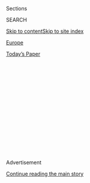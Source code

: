 <div id="app">

<div>

<div>

<div>

<div class="NYTAppHideMasthead css-1q2w90k e1suatyy0">

<div class="section css-ui9rw0 e1suatyy2">

<div class="css-eph4ug er09x8g0">

<div class="css-6n7j50">

</div>

<span class="css-1dv1kvn">Sections</span>

<div class="css-10488qs">

<span class="css-1dv1kvn">SEARCH</span>

</div>

[Skip to content](#site-content)[Skip to site
index](#site-index)

</div>

<div id="masthead-section-label" class="css-1wr3we4 eaxe0e00">

[Europe](https://www.nytimes.com/section/world/europe)

</div>

<div class="css-10698na e1huz5gh0">

</div>

</div>

<div id="masthead-bar-one" class="section hasLinks css-15hmgas e1csuq9d3">

<div class="css-uqyvli e1csuq9d0">

</div>

<div class="css-1uqjmks e1csuq9d1">

</div>

<div class="css-9e9ivx">

[](https://myaccount.nytimes.com/auth/login?response_type=cookie&client_id=vi)

</div>

<div class="css-1bvtpon e1csuq9d2">

[Today’s
Paper](https://www.nytimes.com/section/todayspaper)

</div>

</div>

</div>

</div>

<div data-aria-hidden="false">

<div id="site-content" data-role="main">

<div>

<div class="css-1aor85t" style="opacity:0.000000001;z-index:-1;visibility:hidden">

<div class="css-1hqnpie">

<div class="css-epjblv">

<span class="css-17xtcya">[Europe](/section/world/europe)</span><span class="css-x15j1o">|</span><span class="css-fwqvlz">50
Years Later, Troubles Still Cast ‘Huge Shadow’ Over Northern
Ireland</span>

</div>

<div class="css-k008qs">

<div class="css-1iwv8en">

<span class="css-18z7m18"></span>

<div>

</div>

</div>

<span class="css-1n6z4y">https://nyti.ms/2Cskw88</span>

<div class="css-1705lsu">

<div class="css-4xjgmj">

<div class="css-4skfbu" data-role="toolbar" data-aria-label="Social Media Share buttons, Save button, and Comments Panel with current comment count" data-testid="share-tools">

  - 
  - 
  - 
  - 
    
    <div class="css-6n7j50">
    
    </div>

  - 
  - 

</div>

</div>

</div>

</div>

</div>

</div>

<div id="NYT_TOP_BANNER_REGION" class="css-13pd83m">

</div>

<div id="top-wrapper" class="css-1sy8kpn">

<div id="top-slug" class="css-l9onyx">

Advertisement

</div>

[Continue reading the main
story](#after-top)

<div class="ad top-wrapper" style="text-align:center;height:100%;display:block;min-height:250px">

<div id="top" class="place-ad" data-position="top" data-size-key="top">

</div>

</div>

<div id="after-top">

</div>

</div>

<div id="sponsor-wrapper" class="css-1hyfx7x">

<div id="sponsor-slug" class="css-19vbshk">

Supported by

</div>

[Continue reading the main
story](#after-sponsor)

<div id="sponsor" class="ad sponsor-wrapper" style="text-align:center;height:100%;display:block">

</div>

<div id="after-sponsor">

</div>

</div>

<div class="css-1vkm6nb ehdk2mb0">

# 50 Years Later, Troubles Still Cast ‘Huge Shadow’ Over Northern Ireland

</div>

<div class="css-xt80pu e12qa4dv0">

<div class="css-18e8msd">

<div class="css-vp77d3 epjyd6m0">

<div class="css-1baulvz">

By [<span class="css-1baulvz last-byline" itemprop="name">Alan
Cowell</span>](https://www.nytimes.com/by/alan-cowell)

</div>

</div>

  - Oct. 4,
    2018

  - 
    
    <div class="css-4xjgmj">
    
    <div class="css-d8bdto" data-role="toolbar" data-aria-label="Social Media Share buttons, Save button, and Comments Panel with current comment count" data-testid="share-tools">
    
      - 
      - 
      - 
      - 
        
        <div class="css-6n7j50">
        
        </div>
    
      - 
      - 
    
    </div>
    
    </div>

</div>

</div>

<div class="section meteredContent css-1r7ky0e" name="articleBody" itemprop="articleBody">

<div class="css-79elbk" data-testid="photoviewer-wrapper">

<div class="css-z3e15g" data-testid="photoviewer-wrapper-hidden">

</div>

<div class="css-1a48zt4 ehw59r15" data-testid="photoviewer-children">

![<span class="css-16f3y1r e13ogyst0" data-aria-hidden="true">British
soldiers charging Catholic youths in Londonderry, Northern Ireland, in
1971.</span><span class="css-cnj6d5 e1z0qqy90" itemprop="copyrightHolder"><span class="css-1ly73wi e1tej78p0">Credit...</span><span>Don
McCullin/Contact Press
Images</span></span>](https://static01.nyt.com/images/2018/10/05/world/05nireland-1-print/merlin_144751068_6518dcf1-6a6b-4424-b7cd-12353a6718c3-articleLarge.jpg?quality=75&auto=webp&disable=upscale)

</div>

</div>

<div class="css-1fanzo5 StoryBodyCompanionColumn">

<div class="css-53u6y8">

LONDON — It had been billed as a civil rights march to redress
long-festering hurts, one among many that freckled Europe in the heady
days a half-century ago when the streets from Paris to
[Prague](https://www.nytimes.com/2018/08/20/world/europe/prague-spring-communism.html)
became arenas of revolt.

But that particular protest in Northern Ireland on Oct. 5, 1968,
signaled the beginning of something that endured for three decades,
seeding an insurgency that became known with weary understatement as the
Troubles.

From then until a settlement known as [the Good Friday
Agreement](https://www.nytimes.com/1998/04/11/world/irish-accord-overview-irish-talks-produce-accord-stop-decades-bloodshed-with.html)
was signed in 1998, some 3,600 people died in conflict that had all the
appearances of civil war, with roadblocks and bomb blasts, sniper fire
and the suspension of civil rights.

The British authorities deployed the army against their own citizens in
a province that had been carved out as a Protestant enclave at the
partition of Ireland in 1921. Protest drawing on centuries of
disaffection turned to armed revolt spearheaded by the underground Irish
Republican Army and its political wing, Sinn Fein, which cast themselves
as the most radical champions of an aggrieved Roman Catholic minority.

</div>

</div>

<div class="css-1fanzo5 StoryBodyCompanionColumn">

<div class="css-53u6y8">

At the same time, loyalist paramilitary groups challenged the I.R.A.,
supposedly to protect a Protestant majority, fearful that any dilution
of the bond with Britain might destroy its power and identity. Their
activities injected one more element of violence into a war of many
dimensions.

</div>

</div>

<div class="css-79elbk" data-testid="photoviewer-wrapper">

<div class="css-z3e15g" data-testid="photoviewer-wrapper-hidden">

</div>

<div class="css-1a48zt4 ehw59r15" data-testid="photoviewer-children">

<div class="css-1xdhyk6 erfvjey0">

<span class="css-1ly73wi e1tej78p0">Image</span>

<div class="css-zjzyr8">

<div data-testid="lazyimage-container" style="height:284.84444444444443px">

</div>

</div>

</div>

<span class="css-16f3y1r e13ogyst0" data-aria-hidden="true">The scene of
an I.R.A. bombing in Belfast in
1972.</span><span class="css-cnj6d5 e1z0qqy90" itemprop="copyrightHolder"><span class="css-1ly73wi e1tej78p0">Credit...</span><span>Abbas/Magnum
Photos</span></span>

</div>

</div>

<div class="css-79elbk" data-testid="photoviewer-wrapper">

<div class="css-z3e15g" data-testid="photoviewer-wrapper-hidden">

</div>

<div class="css-1a48zt4 ehw59r15" data-testid="photoviewer-children">

<div class="css-1xdhyk6 erfvjey0">

<span class="css-1ly73wi e1tej78p0">Image</span>

<div class="css-zjzyr8">

<div data-testid="lazyimage-container" style="height:261.64444444444445px">

</div>

</div>

</div>

<span class="css-16f3y1r e13ogyst0" data-aria-hidden="true">Street
fighting in Londonderry in
1971.</span><span class="css-cnj6d5 e1z0qqy90" itemprop="copyrightHolder"><span class="css-1ly73wi e1tej78p0">Credit...</span><span>Bruno
Barbey/Magnum
Photos</span></span>

</div>

</div>

<div class="css-79elbk" data-testid="photoviewer-wrapper">

<div class="css-z3e15g" data-testid="photoviewer-wrapper-hidden">

</div>

<div class="css-1a48zt4 ehw59r15" data-testid="photoviewer-children">

<div class="css-1xdhyk6 erfvjey0">

<span class="css-1ly73wi e1tej78p0">Image</span>

<div class="css-zjzyr8">

<div data-testid="lazyimage-container" style="height:259.06666666666666px">

</div>

</div>

</div>

<span class="css-16f3y1r e13ogyst0" data-aria-hidden="true">Masked
escorts firing a final salute to Patsy O’Hara, who died in prison in
1981 after 61 days on hunger
strike.</span><span class="css-cnj6d5 e1z0qqy90" itemprop="copyrightHolder"><span class="css-1ly73wi e1tej78p0">Credit...</span><span>Gilles
Peress/Magnum Photos</span></span>

</div>

</div>

<div class="css-1fanzo5 StoryBodyCompanionColumn">

<div class="css-53u6y8">

The conflict was not confined to the six counties that make up Northern
Ireland. The I.R.A. drew significant support from groups as disparate as
Irish-Americans in the United States and the Libyan dictator Muammar
el-Qaddafi, who supplied significant amounts of arms and powerful
explosives.

</div>

</div>

<div class="css-1fanzo5 StoryBodyCompanionColumn">

<div class="css-53u6y8">

The bombings spread to the rest of Britain, targeting senior figures
including Prime Minister Margaret Thatcher. Mortars were fired at 10
Downing Street, the prime minister’s official residence and office, and
at Heathrow Airport outside London. British troops hunted down I.R.A.
members as far afield as Gibraltar.

Even today, 20 years after the Good Friday Agreement brought a form of
peace, low-level violence persists. Quasi-tribal [divisions are
preserved in huge
murals](https://www.nytimes.com/2000/08/12/world/belfast-journal-murals-of-troubles-draw-passions-and-tourists.html)
on the gable ends of rowhouses, depicting each side’s heroes. A shared
executive authority, set up as part of the 1998 accord, [has been
suspended](https://www.nytimes.com/2017/11/20/world/europe/northern-ireland-stormont-adams.html)
since January 2017, because of intractable disputes between the main
players — largely Protestant unionists seeking continued ties to Britain
and mainly Catholic nationalists pressing for a united Ireland free of
British control.

The Good Friday pact “cooled things down a bit,” said Paul Bew, a
leading historian and emeritus professor at Queen’s University in
Belfast. “But if you are talking about a shared view of history, in
therapy terms it’s like an agreement between a husband and wife who
still can’t stand each other but have to find a way to live
together.”

</div>

</div>

<div class="css-79elbk" data-testid="photoviewer-wrapper">

<div class="css-z3e15g" data-testid="photoviewer-wrapper-hidden">

</div>

<div class="css-1a48zt4 ehw59r15" data-testid="photoviewer-children">

<div class="css-1xdhyk6 erfvjey0">

<span class="css-1ly73wi e1tej78p0">Image</span>

<div class="css-zjzyr8">

<div data-testid="lazyimage-container" style="height:256.4888888888889px">

</div>

</div>

</div>

<span class="css-16f3y1r e13ogyst0" data-aria-hidden="true">Irish youths
confronting British soldiers in Londonderry in
1971.</span><span class="css-cnj6d5 e1z0qqy90" itemprop="copyrightHolder"><span class="css-1ly73wi e1tej78p0">Credit...</span><span>Gilles
Peress/Magnum
Photos</span></span>

</div>

</div>

<div class="css-79elbk" data-testid="photoviewer-wrapper">

<div class="css-z3e15g" data-testid="photoviewer-wrapper-hidden">

</div>

<div class="css-1a48zt4 ehw59r15" data-testid="photoviewer-children">

<div class="css-1xdhyk6 erfvjey0">

<span class="css-1ly73wi e1tej78p0">Image</span>

<div class="css-zjzyr8">

<div data-testid="lazyimage-container" style="height:254.55555555555554px">

</div>

</div>

</div>

<span class="css-16f3y1r e13ogyst0" data-aria-hidden="true">A British
soldier in Londonderry in
1969.</span><span class="css-cnj6d5 e1z0qqy90" itemprop="copyrightHolder"><span class="css-1ly73wi e1tej78p0">Credit...</span><span>Gilles
Caron/Fondation Gilles Caron</span></span>

</div>

</div>

<div class="css-79elbk" data-testid="photoviewer-wrapper">

<div class="css-z3e15g" data-testid="photoviewer-wrapper-hidden">

</div>

<div class="css-1a48zt4 ehw59r15" data-testid="photoviewer-children">

<div class="css-1xdhyk6 erfvjey0">

<span class="css-1ly73wi e1tej78p0">Image</span>

<div class="css-zjzyr8">

<div data-testid="lazyimage-container" style="height:261px">

</div>

</div>

</div>

<span class="css-16f3y1r e13ogyst0" data-aria-hidden="true">A British
soldier and a young boy in Belfast in
1971.</span><span class="css-cnj6d5 e1z0qqy90" itemprop="copyrightHolder"><span class="css-1ly73wi e1tej78p0">Credit...</span><span>Bruno
Barbey/Magnum Photos</span></span>

</div>

</div>

<div class="css-1fanzo5 StoryBodyCompanionColumn">

<div class="css-53u6y8">

Most ominously, the Northern Irish issue that preoccupied six British
prime ministers from Harold Wilson to Tony Blair has interposed itself
anew into the halting negotiations on [Britain’s withdrawal from the
European
Union](https://www.nytimes.com/2017/08/05/world/europe/brexit-northern-ireland-ireland.html),
expected to happen in just six months.

</div>

</div>

<div class="css-1fanzo5 StoryBodyCompanionColumn">

<div class="css-53u6y8">

At the time of the Good Friday pact, Britain and Ireland were both
members of the European Union, meaning that they could largely dismantle
[the<span class="css-8l6xbc evw5hdy0"> </span>border between Ireland and
Northern
Ireland](https://www.nytimes.com/2016/08/07/world/europe/a-question-lingers-on-the-irish-british-border-whats-next.html)
in line with the bloc’s commitment to the free passage of goods,
services and people among member nations. But a chaotic British
withdrawal could scuttle that arrangement.

A so-called hard border would “require infrastructure that will damage
economic and social ties along the border,” said Edward Burke, an
international politics professor at Nottingham University in England who
has written a book on the British Army’s campaign in Northern Ireland.
“All the artfully created foundations of the agreement will be
damaged.”

Such weighty considerations might have seemed remote on Oct. 5, 1968,
though the harbingers of deepening division and rival narratives were
already plain enough. Even the geography of the protest reflected the
schism: Unionists called the town where the march took place
Londonderry; nationalists called it Derry. Merely using the wrong term
in the wrong place would invite hostility in the battle of emblems and
perceptions that suffused and sustained the
Troubles.

</div>

</div>

<div class="css-79elbk" data-testid="photoviewer-wrapper">

<div class="css-z3e15g" data-testid="photoviewer-wrapper-hidden">

</div>

<div class="css-1a48zt4 ehw59r15" data-testid="photoviewer-children">

<div class="css-1xdhyk6 erfvjey0">

<span class="css-1ly73wi e1tej78p0">Image</span>

<div class="css-zjzyr8">

<div data-testid="lazyimage-container" style="height:260.35555555555555px">

</div>

</div>

</div>

<span class="css-16f3y1r e13ogyst0" data-aria-hidden="true">Michael
Stone, an Ulster loyalist, attacked an I.R.A. funeral service at
Milltown Cemetery in Belfast in 1988. Filmed by TV news crews, the
attack caused shock around the
world.</span><span class="css-cnj6d5 e1z0qqy90" itemprop="copyrightHolder"><span class="css-1ly73wi e1tej78p0">Credit...</span><span>Chris
Steele-Perkins/Magnum Photos</span></span>

</div>

</div>

<div class="css-1fanzo5 StoryBodyCompanionColumn">

<div class="css-53u6y8">

[Some neighborhoods still remain
segregated](https://www.nytimes.com/2017/10/11/world/europe/belfast-catholics-protestants-cantrell-close.html)
by so-called peace walls as high as 45 feet that keep mutually inimical
communities apart.

“I think the Troubles cast a huge shadow today,” said Susan McKay, an
author, journalist and documentary filmmaker from Londonderry. “The
reality is that the areas from which a lot of the Troubles emanated —
the poorest and most deprived parts of Northern Ireland — are still the
poorest and most deprived parts of Northern Ireland. The children and
grandchildren of those who participated in the Troubles the most are
still scarred by them today.”

Fifty years ago, hundreds of nationalist protesters gathered on Duke
Street in Londonderry. Their demonstration, organized by the Northern
Ireland Civil Rights Association — inspired in part by the civil rights
movement in the United States — had been outlawed when unionist
opponents announced plans for a rival march. The organizers resolved to
protest anyhow, fired by a long-simmering discontent with what was
perceived as widespread discrimination.

</div>

</div>

<div class="css-1fanzo5 StoryBodyCompanionColumn">

<div class="css-53u6y8">

Suddenly, the terms of battle shifted. Officers from the
Protestant-dominated police force — the Royal Ulster Constabulary —
surrounded the demonstrators with batons drawn, cutting off lines of
retreat. A water cannon sprayed the crowd.

One protester, Deirdre O’Doherty, told the BBC that she fled into a cafe
as “police battered people left, right and center.” One officer burst in
“with a baton in his hand with the blood dripping off it,” she said. “He
was young. He looked vicious. I never saw a face with so much hatred in
my life.”

As the strife deepened, the British Army was deployed.

In time, as the Troubles burgeoned, so, too, did the competing versions
of what lay behind them. For many in Britain, who became stoically
inured to the threat of I.R.A. bombings, it was about suppressing
terrorism. For nationalists, it was a broader fight to throw off the
yoke of colonialism and foreign oppression.

Northern Ireland’s heroes were often its martyrs. On Jan. 30, 1972,
thousands of marchers, most of them Catholics, took to the streets of
the Bogside district of Londonderry to display opposition to the new
policy of internment without trial. British soldiers opened fire,
killing 14 protesters, all of them
Catholic.

</div>

</div>

<div class="css-79elbk" data-testid="photoviewer-wrapper">

<div class="css-z3e15g" data-testid="photoviewer-wrapper-hidden">

</div>

<div class="css-1a48zt4 ehw59r15" data-testid="photoviewer-children">

<div class="css-1xdhyk6 erfvjey0">

<span class="css-1ly73wi e1tej78p0">Image</span>

<div class="css-zjzyr8">

<div data-testid="lazyimage-container" style="height:253.26666666666665px">

</div>

</div>

</div>

<span class="css-16f3y1r e13ogyst0" data-aria-hidden="true">Rioters
throwing stones at British troops in Londonderry in
1972.</span><span class="css-cnj6d5 e1z0qqy90" itemprop="copyrightHolder"><span class="css-1ly73wi e1tej78p0">Credit...</span><span>Gilles
Peress/Magnum
Photos</span></span>

</div>

</div>

<div class="css-79elbk" data-testid="photoviewer-wrapper">

<div class="css-z3e15g" data-testid="photoviewer-wrapper-hidden">

</div>

<div class="css-1a48zt4 ehw59r15" data-testid="photoviewer-children">

<div class="css-1xdhyk6 erfvjey0">

<span class="css-1ly73wi e1tej78p0">Image</span>

<div class="css-zjzyr8">

<div data-testid="lazyimage-container" style="height:251.97777777777776px">

</div>

</div>

</div>

<span class="css-16f3y1r e13ogyst0" data-aria-hidden="true">Barney
McGuigan was one of 14 unarmed demonstrators killed by British soldiers
on Jan. 30, 1972. The events became known as Bloody
Sunday.</span><span class="css-cnj6d5 e1z0qqy90" itemprop="copyrightHolder"><span class="css-1ly73wi e1tej78p0">Credit...</span><span>Gilles
Peress/Magnum
Photos</span></span>

</div>

</div>

<div class="css-79elbk" data-testid="photoviewer-wrapper">

<div class="css-z3e15g" data-testid="photoviewer-wrapper-hidden">

</div>

<div class="css-1a48zt4 ehw59r15" data-testid="photoviewer-children">

<div class="css-1xdhyk6 erfvjey0">

<span class="css-1ly73wi e1tej78p0">Image</span>

<div class="css-zjzyr8">

<div data-testid="lazyimage-container" style="height:251.33333333333331px">

</div>

</div>

</div>

<span class="css-16f3y1r e13ogyst0" data-aria-hidden="true">Mourners at
burials in the aftermath of Bloody
Sunday.</span><span class="css-cnj6d5 e1z0qqy90" itemprop="copyrightHolder"><span class="css-1ly73wi e1tej78p0">Credit...</span><span>Gilles
Peress/Magnum Photos</span></span>

</div>

</div>

<div class="css-1fanzo5 StoryBodyCompanionColumn">

<div class="css-53u6y8">

The events became known as Bloody Sunday. An official British apology
did not come until 2010, when Prime Minister David Cameron described the
killings as “[both unjustified and
unjustifiable](https://www.nytimes.com/2010/06/16/world/europe/16nireland.html).”

</div>

</div>

<div class="css-1fanzo5 StoryBodyCompanionColumn">

<div class="css-53u6y8">

Like other turning points in the Troubles, and in the propaganda war
that was one of the era’s most striking features, “Bloody Sunday” became
woven into the republican narrative, offsetting accusations that the
I.R.A. was far more brutal in its tactics than the British Army.

The chronology of the Troubles offers a tally of bloody episodes leading
to yet more carnage in a murky underground war of spies, hit men,
summary executions and still unexplained disappearances.

In less than two weeks in March 1988, for instance, British Special
Forces operatives killed three I.R.A. members in Gibraltar. When their
funerals were held in Belfast’s Milltown Cemetery, a lone extremist from
the loyalist side, Michael Stone, attacked the ceremony with pistols and
grenades, killing three mourners — one of them an I.R.A. supporter — in
front of camera crews, photographers and journalists covering the
burial. Three days later, I.R.A. operatives seized two nonuniformed
British Army corporals mistaken for loyalist gunmen at the funeral of
one of those killed in Milltown Cemetery. The soldiers were beaten and
shot to
death.

</div>

</div>

<div class="css-79elbk" data-testid="photoviewer-wrapper">

<div class="css-z3e15g" data-testid="photoviewer-wrapper-hidden">

</div>

<div class="css-1a48zt4 ehw59r15" data-testid="photoviewer-children">

<div class="css-1xdhyk6 erfvjey0">

<span class="css-1ly73wi e1tej78p0">Image</span>

<div class="css-zjzyr8">

<div data-testid="lazyimage-container" style="height:255.84444444444446px">

</div>

</div>

</div>

<span class="css-16f3y1r e13ogyst0" data-aria-hidden="true">The I.R.A.
detonated a powerful truck bomb on Bishopsgate, a major thoroughfare in
London’s financial district, in
1993.</span><span class="css-cnj6d5 e1z0qqy90" itemprop="copyrightHolder"><span class="css-1ly73wi e1tej78p0">Credit...</span><span>Adam
Butler/Press Association, via Getty Images</span></span>

</div>

</div>

<div class="css-1fanzo5 StoryBodyCompanionColumn">

<div class="css-53u6y8">

Sometimes, the I.R.A. offered warnings of its intention to detonate
explosives in Britain. In 1993, the group told the police that it
planned to detonate [a bomb<span class="css-8l6xbc evw5hdy0"> </span>in
London’s financial
district](https://www.nytimes.com/1993/04/25/world/1-dead-40-hurt-as-a-blast-rips-central-london.html),
but the explosion killed a news photographer and injured some 40 people.

But the campaign was not fought exclusively with bombs and bullets. In
1981, Bobby Sands, a jailed I.R.A. commander sentenced on firearms
charges, drew global attention to a hunger strike by inmates in response
to the withdrawal of their special status within the prison system.
Already, by virtue of a since-repealed law that permitted prisoners to
stand as electoral candidates, Mr. Sands had been voted into the British
Parliament.

</div>

</div>

<div class="css-79elbk" data-testid="photoviewer-wrapper">

<div class="css-z3e15g" data-testid="photoviewer-wrapper-hidden">

</div>

<div class="css-1a48zt4 ehw59r15" data-testid="photoviewer-children">

<div class="css-1xdhyk6 erfvjey0">

<span class="css-1ly73wi e1tej78p0">Image</span>

<div class="css-zjzyr8">

<div data-testid="lazyimage-container" style="height:257.77777777777777px">

</div>

</div>

</div>

<span class="css-16f3y1r e13ogyst0" data-aria-hidden="true">The funeral
of Bobby Sands in Belfast in
1981.</span><span class="css-cnj6d5 e1z0qqy90" itemprop="copyrightHolder"><span class="css-1ly73wi e1tej78p0">Credit...</span><span>Yan
Morvan/Hans
Lucas</span></span>

</div>

</div>

<div class="css-79elbk" data-testid="photoviewer-wrapper">

<div class="css-z3e15g" data-testid="photoviewer-wrapper-hidden">

</div>

<div class="css-1a48zt4 ehw59r15" data-testid="photoviewer-children">

<div class="css-1xdhyk6 erfvjey0">

<span class="css-1ly73wi e1tej78p0">Image</span>

<div class="css-zjzyr8">

<div data-testid="lazyimage-container" style="height:252.62222222222223px">

</div>

</div>

</div>

<span class="css-16f3y1r e13ogyst0" data-aria-hidden="true">A
demonstration in support of the hunger strikers in Belfast in
1981.</span><span class="css-cnj6d5 e1z0qqy90" itemprop="copyrightHolder"><span class="css-1ly73wi e1tej78p0">Credit...</span><span>Ian
Berry/Magnum
Photos</span></span>

</div>

</div>

<div class="css-79elbk" data-testid="photoviewer-wrapper">

<div class="css-z3e15g" data-testid="photoviewer-wrapper-hidden">

</div>

<div class="css-1a48zt4 ehw59r15" data-testid="photoviewer-children">

<div class="css-1xdhyk6 erfvjey0">

<span class="css-1ly73wi e1tej78p0">Image</span>

<div class="css-zjzyr8">

<div data-testid="lazyimage-container" style="height:259.7111111111111px">

</div>

</div>

</div>

<span class="css-16f3y1r e13ogyst0" data-aria-hidden="true">Belfast in
1985.</span><span class="css-cnj6d5 e1z0qqy90" itemprop="copyrightHolder"><span class="css-1ly73wi e1tej78p0">Credit...</span><span>Stuart
Franklin/Magnum Photos</span></span>

</div>

</div>

<div class="css-1fanzo5 StoryBodyCompanionColumn">

<div class="css-53u6y8">

After 66 days without food, he died at the age of 27. [His
death](https://www.nytimes.com/1981/05/05/world/sands-dies-in-northern-ireland-jail-on-the-66th-day-of-hunger-strike.html)
drew broad international criticism of the British government for its
handling of the hunger strike.

But Mrs. Thatcher, the prime minister at the time, remained resolute.
“Mr. Sands was a convicted criminal,” she told Parliament in London.
“He chose to take his own life. It was a choice that his organization
did not allow to many of its victims.” Her remark was oddly prophetic.

In 1984, a long-delay time bomb in [a hotel in Brighton,
England](https://www.nytimes.com/1984/10/13/world/ira-says-it-set-bomb-that-ripped-thatcher-s-hotel.html),
exploded as Mrs. Thatcher, its principal target, and many members of her
Conservative Party elite were there for an annual conference. Mrs.
Thatcher escaped unhurt, but five people were killed.

“Today we were unlucky,” the I.R.A. said in a statement, “but remember
we only have to be lucky once. You will have to be lucky always. Give
Ireland peace and there will be no more war.”

</div>

</div>

<div class="css-1fanzo5 StoryBodyCompanionColumn">

<div class="css-53u6y8">

It was a reminder of the essentially asymmetric nature of a conflict
that pitted a NATO army against insurgents and irregulars fueled by
competing visions of destiny that have endured far beyond the formal
silencing of their weapons.

Decades later, the Troubles “are so burned into our lives that they are
part of our DNA,” said Monica McWilliams, a former civil rights marcher,
peace activist and feminist leader. “They are with us every day —
especially those of us who were bereaved. It’s a festering sore, because
it’s never been dealt
with.”

</div>

</div>

<div class="css-79elbk" data-testid="photoviewer-wrapper">

<div class="css-z3e15g" data-testid="photoviewer-wrapper-hidden">

</div>

<div class="css-1a48zt4 ehw59r15" data-testid="photoviewer-children">

<div class="css-1xdhyk6 erfvjey0">

<span class="css-1ly73wi e1tej78p0">Image</span>

<div class="css-zjzyr8">

<div data-testid="lazyimage-container" style="height:259.7111111111111px">

</div>

</div>

</div>

<span class="css-16f3y1r e13ogyst0" data-aria-hidden="true">A peace
march in Londonderry in
1976.</span><span class="css-cnj6d5 e1z0qqy90" itemprop="copyrightHolder"><span class="css-1ly73wi e1tej78p0">Credit...</span><span>Peter
Marlow/Magnum
Photos</span></span>

</div>

</div>

<div class="css-79elbk" data-testid="photoviewer-wrapper">

<div class="css-z3e15g" data-testid="photoviewer-wrapper-hidden">

</div>

<div class="css-1a48zt4 ehw59r15" data-testid="photoviewer-children">

<div class="css-1xdhyk6 erfvjey0">

<span class="css-1ly73wi e1tej78p0">Image</span>

<div class="css-zjzyr8">

<div data-testid="lazyimage-container" style="height:257.77777777777777px">

</div>

</div>

</div>

<span class="css-16f3y1r e13ogyst0" data-aria-hidden="true">A summer
evening in Woodvale, a Protestant neighborhood in Belfast, in
1989.</span><span class="css-cnj6d5 e1z0qqy90" itemprop="copyrightHolder"><span class="css-1ly73wi e1tej78p0">Credit...</span><span>Gilles
Peress/Magnum
Photos</span></span>

</div>

</div>

<div class="css-79elbk" data-testid="photoviewer-wrapper">

<div class="css-z3e15g" data-testid="photoviewer-wrapper-hidden">

</div>

<div class="css-1a48zt4 ehw59r15" data-testid="photoviewer-children">

<div class="css-1xdhyk6 erfvjey0">

<span class="css-1ly73wi e1tej78p0">Image</span>

<div class="css-zjzyr8">

<div data-testid="lazyimage-container" style="height:257.77777777777777px">

</div>

</div>

</div>

<span class="css-16f3y1r e13ogyst0" data-aria-hidden="true">A 45-foot
“peace wall,” erected by the British authorities, separating Catholic
neighborhoods, left, from Protestants in
Belfast.</span><span class="css-cnj6d5 e1z0qqy90" itemprop="copyrightHolder"><span class="css-1ly73wi e1tej78p0">Credit...</span><span>Abbas/Magnum
Photos</span></span>

</div>

</div>

</div>

<div>

</div>

<div>

</div>

<div>

</div>

<div>

<div id="bottom-wrapper" class="css-1ede5it">

<div id="bottom-slug" class="css-l9onyx">

Advertisement

</div>

[Continue reading the main
story](#after-bottom)

<div id="bottom" class="ad bottom-wrapper" style="text-align:center;height:100%;display:block;min-height:90px">

</div>

<div id="after-bottom">

</div>

</div>

</div>

</div>

</div>

## Site Index

<div>

</div>

## Site Information Navigation

  - [© <span>2020</span> <span>The New York Times
    Company</span>](https://help.nytimes.com/hc/en-us/articles/115014792127-Copyright-notice)

<!-- end list -->

  - [NYTCo](https://www.nytco.com/)
  - [Contact
    Us](https://help.nytimes.com/hc/en-us/articles/115015385887-Contact-Us)
  - [Work with us](https://www.nytco.com/careers/)
  - [Advertise](https://nytmediakit.com/)
  - [T Brand Studio](http://www.tbrandstudio.com/)
  - [Your Ad
    Choices](https://www.nytimes.com/privacy/cookie-policy#how-do-i-manage-trackers)
  - [Privacy](https://www.nytimes.com/privacy)
  - [Terms of
    Service](https://help.nytimes.com/hc/en-us/articles/115014893428-Terms-of-service)
  - [Terms of
    Sale](https://help.nytimes.com/hc/en-us/articles/115014893968-Terms-of-sale)
  - [Site
    Map](https://spiderbites.nytimes.com)
  - [Help](https://help.nytimes.com/hc/en-us)
  - [Subscriptions](https://www.nytimes.com/subscription?campaignId=37WXW)

</div>

</div>

</div>

</div>
